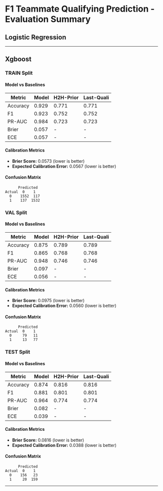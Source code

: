 # F1 Teammate Qualifying Prediction - Evaluation Summary

## Logistic Regression

---

## Xgboost

### TRAIN Split

#### Model vs Baselines

| Metric | Model | H2H-Prior | Last-Quali |
|--------|-------|------------|------------|
| Accuracy | 0.929 | 0.771 | 0.771 |
| F1 | 0.923 | 0.752 | 0.752 |
| PR-AUC | 0.984 | 0.723 | 0.723 |
| Brier | 0.057 | - | - |
| ECE | 0.057 | - | - |

#### Calibration Metrics

- **Brier Score:** 0.0573 (lower is better)
- **Expected Calibration Error:** 0.0567 (lower is better)

#### Confusion Matrix

```
      Predicted
Actual  0    1
  0    1552  117
  1    137  1532
```

### VAL Split

#### Model vs Baselines

| Metric | Model | H2H-Prior | Last-Quali |
|--------|-------|------------|------------|
| Accuracy | 0.875 | 0.789 | 0.789 |
| F1 | 0.865 | 0.768 | 0.768 |
| PR-AUC | 0.948 | 0.746 | 0.746 |
| Brier | 0.097 | - | - |
| ECE | 0.056 | - | - |

#### Calibration Metrics

- **Brier Score:** 0.0975 (lower is better)
- **Expected Calibration Error:** 0.0560 (lower is better)

#### Confusion Matrix

```
      Predicted
Actual  0    1
  0     79   11
  1     13   77
```

### TEST Split

#### Model vs Baselines

| Metric | Model | H2H-Prior | Last-Quali |
|--------|-------|------------|------------|
| Accuracy | 0.874 | 0.816 | 0.816 |
| F1 | 0.881 | 0.801 | 0.801 |
| PR-AUC | 0.964 | 0.774 | 0.774 |
| Brier | 0.082 | - | - |
| ECE | 0.039 | - | - |

#### Calibration Metrics

- **Brier Score:** 0.0816 (lower is better)
- **Expected Calibration Error:** 0.0388 (lower is better)

#### Confusion Matrix

```
      Predicted
Actual  0    1
  0    156   23
  1     20  159
```

---

